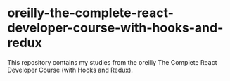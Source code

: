 # oreilly-the-complete-react-developer-course-with-hooks-and-redux
This repository contains my studies from the oreilly The Complete React Developer Course (with Hooks and Redux).
